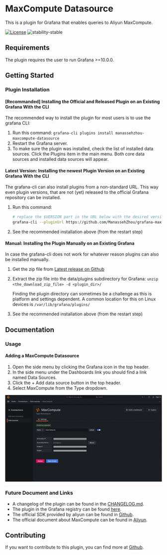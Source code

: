 # MaxCompute Datasource

This is a plugin for Grafana that enables queries to Aliyun MaxCompute.

[![License](https://img.shields.io/badge/License-Apache%202.0-blue.svg)](https://opensource.org/licenses/Apache-2.0)
![stability-stable](https://img.shields.io/badge/stability-stable-green.svg)

## Requirements

The plugin requires the user to run Grafana >=10.0.0.

## Getting Started

### Plugin Installation

#### [Recommanded] Installing the Official and Released Plugin on an Existing Grafana With the CLI

The recommended way to install the plugin for most users is to use the grafana CLI:

1. Run this command: `grafana-cli plugins install manassehzhou-maxcompute-datasource`
2. Restart the Grafana server.
3. To make sure the plugin was installed, check the list of installed data sources. Click the
   Plugins item in the main menu. Both core data sources and installed data sources will appear.

#### Latest Version: Installing the newest Plugin Version on an Existing Grafana With the CLI

The grafana-cli can also install plugins from a non-standard URL. This way even plugin versions,
that are not (yet) released to the official Grafana repository can be installed.

1. Run this command:

   ```sh
   # replace the $VERSION part in the URL below with the desired version (e.g. 1.0.0)
   grafana-cli --pluginUrl https://github.com/ManassehZhou/grafana-maxcompute-datasource/releases/download/v$VERSION/manassehzhou-maxcompute-datasource-$VERSION.zip plugins install manassehzhou-maxcompute-datasource
   ```

2. See the recommended installation above (from the restart step)

#### Manual: Installing the Plugin Manually on an Existing Grafana

In case the grafana-cli does not work for whatever reason plugins can also be installed manually.

1. Get the zip file from [Latest release on Github](https://github.com/ManassehZhou/grafana-maxcompute-datasource/releases/latest)
2. Extract the zip file into the data/plugins subdirectory for Grafana:
   `unzip <the_download_zip_file> -d <plugin_dir>/`

   Finding the plugin directory can sometimes be a challenge as this is platform and settings
   dependent. A common location for this on Linux devices is `/var/lib/grafana/plugins/`
3. See the recommended installation above (from the restart step)

## Documentation

### Usage

#### Adding a MaxCompute Datasource

1. Open the side menu by clicking the Grafana icon in the top header.
1. In the side menu under the Dashboards link you should find a link named Data Sources.
1. Click the + Add data source button in the top header.
1. Select MaxCompute from the Type dropdown.

![Configure datasource](https://raw.githubusercontent.com/ManassehZhou/grafana-maxcompute-datasource/main/src/img/config-datasource.png)

### Future Document and Links

- A changelog of the plugin can be found in the [CHANGELOG.md](https://github.com/ManassehZhou/grafana-maxcompute-datasource/blob/main/CHANGELOG.md).
- The plugin in the Grafana registry can be found [here](https://grafana.com/grafana/plugins/manassehzhou-maxcompute-datasource/).
- The official SDK provided by aliyun can be found in [Github](https://github.com/aliyun/aliyun-odps-go-sdk).
- The official document about MaxCompute can be found in [Aliyun](https://www.alibabacloud.com/help/en/maxcompute/).

## Contributing

If you want to contribute to this plugin, you can find more at [Github](https://github.com/ManassehZhou/grafana-maxcompute-datasource/blob/main/DEVELOPMENT.md).
